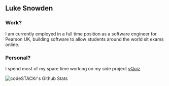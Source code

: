 
## Luke Snowden

### Work?
I am currently employed in a full time position as a software engineer for Pearson UK, building software to allow students around the world sit exams online.

### Personal?

I spend most of my spare time working on my side project [vQuiz](https://get.vquiz.io). 

<img align="left" alt="codeSTACKr's Github Stats" src="https://github-readme-stats.vercel.app/api?username=lukesnowden&show_icons=true&hide_border=true" />
